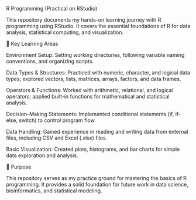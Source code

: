 R Programming (Practical on RStudio)

This repository documents my hands-on learning journey with R programming using RStudio. It covers the essential foundations of R for data analysis, statistical computing, and visualization.

🔹 Key Learning Areas

Environment Setup: Setting working directories, following variable naming conventions, and organizing scripts.

Data Types & Structures: Practiced with numeric, character, and logical data types; explored vectors, lists, matrices, arrays, factors, and data frames.

Operators & Functions: Worked with arithmetic, relational, and logical operators; applied built-in functions for mathematical and statistical analysis.

Decision-Making Statements: Implemented conditional statements (if, if-else, switch) to control program flow.

Data Handling: Gained experience in reading and writing data from external files, including CSV and Excel (.xlsx) files.

Basic Visualization: Created plots, histograms, and bar charts for simple data exploration and analysis.

🎯 Purpose

This repository serves as my practice ground for mastering the basics of R programming. It provides a solid foundation for future work in data science, bioinformatics, and statistical modeling.

